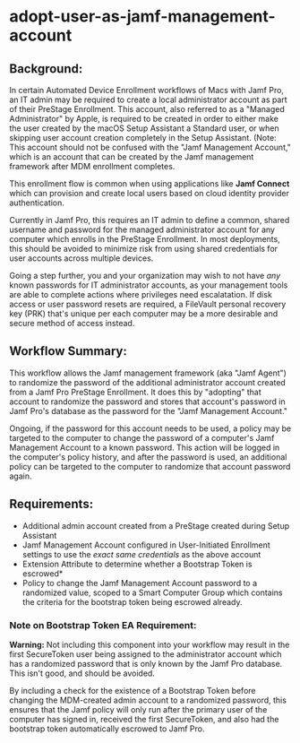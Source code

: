 # adopt-user-as-jamf-management-account

## Background:

In certain Automated Device Enrollment workflows of Macs with Jamf Pro, an IT admin may be required to create a local administrator account as part of their PreStage Enrollment. This account, also referred to as a "Managed Administrator" by Apple, is required to be created in order to either make the user created by the macOS Setup Assistant a Standard user, or when skipping user account creation completely in the Setup Assistant. (Note: This account should not be confused with the "Jamf Management Account," which is an account that can be created by the Jamf management framework after MDM enrollment completes.

This enrollment flow is common when using applications like **Jamf Connect** which can provision and create local users based on cloud identity provider authentication. 

Currently in Jamf Pro, this requires an IT admin to define a common, shared username and password for the managed administrator account for any computer which enrolls in the PreStage Enrollment. In most deployments, this should be avoided to minimize risk from using shared credentials for user accounts across multiple devices. 

Going a step further, you and your organization may wish to not have *any* known passwords for IT administrator accounts, as your management tools are able to complete actions where privileges need escalatation. If disk access or user password resets are required, a FileVault personal recovery key (PRK) that's unique per each computer may be a more desirable and secure method of access instead.

## Workflow Summary:

This workflow allows the Jamf management framework (aka "Jamf Agent") to randomize the password of the additional administrator account created from a Jamf Pro PreStage Enrollment. It does this by "adopting" that account to randomize the password and stores that account's password in Jamf Pro's database as the password for the "Jamf Management Account."

Ongoing, if the password for this account needs to be used, a policy may be targeted to the computer to change the password of a computer's Jamf Management Account to a known password. This action will be logged in the computer's policy history, and after the password is used, an additional policy can be targeted to the computer to randomize that account password again.

## Requirements:

- Additional admin account created from a PreStage created during Setup Assistant
- Jamf Management Account configured in User-Initiated Enrollment settings to use the _exact same credentials_ as the above account
- Extension Attribute to determine whether a Bootstrap Token is escrowed*
- Policy to change the Jamf Management Account password to a randomized value, scoped to a Smart Computer Group which contains the criteria for the bootstrap token being escrowed already.


### Note on Bootstrap Token EA Requirement:

**Warning:** Not including this component into your workflow may result in the first SecureToken user being assigned to the administrator account which has a randomized password that is only known by the Jamf Pro database. This isn't good, and should be avoided. 

By including a check for the existence of a Bootstrap Token before changing the MDM-created admin account to a randomized password, this ensures that the Jamf policy will only run after the primary user of the computer has signed in, received the first SecureToken, and also had the bootstrap token automatically escrowed to Jamf Pro.

